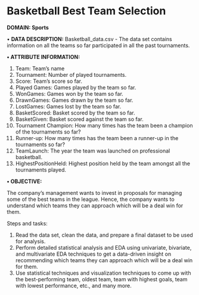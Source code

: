 # Basketball Best Team Selection
**DOMAIN: Sports**

• **DATA DESCRIPTION:** 
Basketball_data.csv - The data set contains information on all the teams so far participated in all the past tournaments.

**• ATTRIBUTE INFORMATION:**
1. Team: Team’s name
2. Tournament: Number of played tournaments.
3. Score: Team’s score so far.
4. Played Games: Games played by the team so far.
5. WonGames: Games won by the team so far.
6. DrawnGames: Games drawn by the team so far.
7. LostGames: Games lost by the team so far.
8. BasketScored: Basket scored by the team so far.
9. BasketGiven: Basket scored against the team so far.
10. Tournament Champion: How many times has the team been a champion of the tournaments so far?
11. Runner-up: How many times has the team been a runner-up in the tournaments so far?
12. TeamLaunch: The year the team was launched on professional basketball.
13. HighestPositionHeld: Highest position held by the team amongst all the tournaments played.

**• OBJECTIVE:** 

The company’s management wants to invest in proposals for managing some of the best teams in the league. Hence, the company wants to understand which teams they can approach which will be a deal win for them.

Steps and tasks: 
1. Read the data set, clean the data, and prepare a final dataset to be used for analysis.
2. Perform detailed statistical analysis and EDA using univariate, bivariate, and multivariate EDA techniques to get a data-driven insight on recommending which teams they can approach which will be a deal win for them.
3. Use statistical techniques and visualization techniques to come up with the best-performing team, oldest team, team with highest goals, team with lowest performance, etc., and many more.

